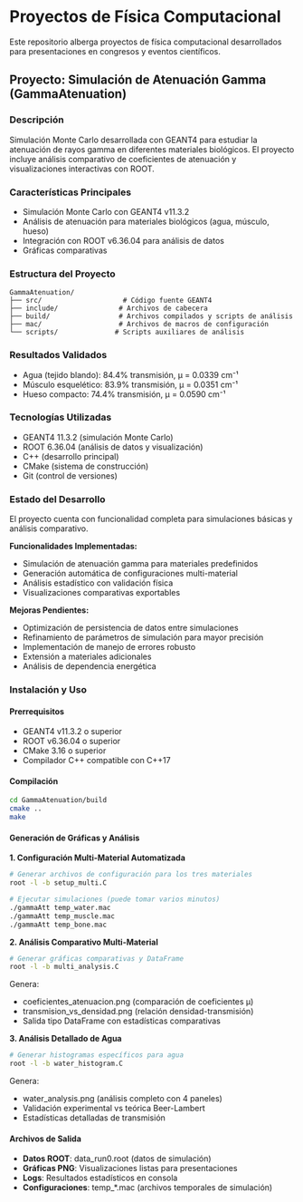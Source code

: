 # Proyectos de Física Computacional

Este repositorio alberga proyectos de física computacional desarrollados para presentaciones en congresos y eventos científicos.

## Proyecto: Simulación de Atenuación Gamma (GammaAtenuation)

### Descripción
Simulación Monte Carlo desarrollada con GEANT4 para estudiar la atenuación de rayos gamma en diferentes materiales biológicos. El proyecto incluye análisis comparativo de coeficientes de atenuación y visualizaciones interactivas con ROOT.

### Características Principales
- Simulación Monte Carlo con GEANT4 v11.3.2
- Análisis de atenuación para materiales biológicos (agua, músculo, hueso)
- Integración con ROOT v6.36.04 para análisis de datos
- Gráficas comparativas

### Estructura del Proyecto
```
GammaAtenuation/
├── src/                    # Código fuente GEANT4
├── include/               # Archivos de cabecera
├── build/                 # Archivos compilados y scripts de análisis
├── mac/                   # Archivos de macros de configuración
└── scripts/              # Scripts auxiliares de análisis
```

### Resultados Validados
- Agua (tejido blando): 84.4% transmisión, μ = 0.0339 cm⁻¹
- Músculo esquelético: 83.9% transmisión, μ = 0.0351 cm⁻¹
- Hueso compacto: 74.4% transmisión, μ = 0.0590 cm⁻¹

### Tecnologías Utilizadas
- GEANT4 11.3.2 (simulación Monte Carlo)
- ROOT 6.36.04 (análisis de datos y visualización)
- C++ (desarrollo principal)
- CMake (sistema de construcción)
- Git (control de versiones)

### Estado del Desarrollo
El proyecto cuenta con funcionalidad completa para simulaciones básicas y análisis comparativo. 

**Funcionalidades Implementadas:**
- Simulación de atenuación gamma para materiales predefinidos
- Generación automática de configuraciones multi-material
- Análisis estadístico con validación física
- Visualizaciones comparativas exportables

**Mejoras Pendientes:**
- Optimización de persistencia de datos entre simulaciones
- Refinamiento de parámetros de simulación para mayor precisión
- Implementación de manejo de errores robusto
- Extensión a materiales adicionales
- Análisis de dependencia energética

### Instalación y Uso

#### Prerrequisitos
- GEANT4 v11.3.2 o superior
- ROOT v6.36.04 o superior
- CMake 3.16 o superior
- Compilador C++ compatible con C++17

#### Compilación
```bash
cd GammaAtenuation/build
cmake ..
make
```

#### Generación de Gráficas y Análisis

**1. Configuración Multi-Material Automatizada**
```bash
# Generar archivos de configuración para los tres materiales
root -l -b setup_multi.C

# Ejecutar simulaciones (puede tomar varios minutos)
./gammaAtt temp_water.mac
./gammaAtt temp_muscle.mac  
./gammaAtt temp_bone.mac
```

**2. Análisis Comparativo Multi-Material**
```bash
# Generar gráficas comparativas y DataFrame
root -l -b multi_analysis.C
```
Genera:
- coeficientes_atenuacion.png (comparación de coeficientes μ)
- transmision_vs_densidad.png (relación densidad-transmisión)
- Salida tipo DataFrame con estadísticas comparativas

**3. Análisis Detallado de Agua**
```bash
# Generar histogramas específicos para agua
root -l -b water_histogram.C
```
Genera:
- water_analysis.png (análisis completo con 4 paneles)
- Validación experimental vs teórica Beer-Lambert
- Estadísticas detalladas de transmisión

#### Archivos de Salida
- **Datos ROOT**: data_run0.root (datos de simulación)
- **Gráficas PNG**: Visualizaciones listas para presentaciones
- **Logs**: Resultados estadísticos en consola
- **Configuraciones**: temp_*.mac (archivos temporales de simulación)


